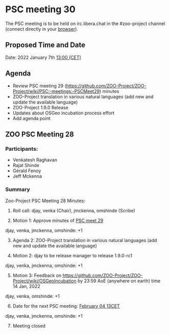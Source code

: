 # PSC meeting 30

The PSC meeting is to be held on irc.libera.chat in the #zoo-project channel (connect directly in your [browser](https://web.libera.chat/#zoo-project)).

## Proposed Time and Date

Date: 2022 January 7th [13:00 (CET)](https://www.timeanddate.com/worldclock/fixedtime.html?year=2022&month=01&day=07&hour=12&min=0&sec=0&msg=ZOO-Project+PSC+Meeting)

## Agenda

* Review PSC meeting 29 (https://github.com/ZOO-Project/ZOO-Project/wiki/PSC:-meetings:-PSCMeet29) minutes
* ZOO-Project translation in various natural languages (add new and update the available language)
* ZOO-Project 1.9.0 Release
* Updates about OSGeo incubation process effort
* Add agenda point

## ZOO PSC Meeting 28

### Participants:

* Venkatesh Raghavan
* Rajat Shinde
* Gérald Fenoy
* Jeff Mckenna 

### Summary

Zoo-Project PSC Meeting 28
Minutes:
1. Roll call: djay, venka (Chair), jmckenna, omshinde  (Scribe)

2. Motion 1: Approve minutes of [PSC meet 29](https://github.com/ZOO-Project/ZOO-Project/wiki/PSC:-meetings:-PSCMeet29)

 djay, venka, jmckenna, omshinde: +1

3. Agenda 2: ZOO-Project translation in various natural languages (add new and update the available language)

4. Motion 2: djay to be release manager to release 1.9.0-rc1

 djay, venka, jmckenna, omshinde: +1

5. Motion 3: Feedback on https://github.com/ZOO-Project/ZOO-Project/wiki/OSGeoIncubation by 23:59 AoE (anywhere on earth) time 14 Jan, 2022 

 djay, venka, omshinde: +1

6. Date for the next PSC meeting: [February 04 13CET](https://www.timeanddate.com/worldclock/fixedtime.html?year=2022&month=02&day=04&hour=12&min=0&sec=0&msg=ZOO-Project+PSC+Meeting)

 djay, venka, jmckenna, omshinde: +1

7. Meeting closed
